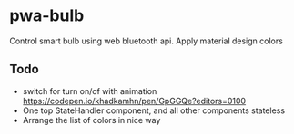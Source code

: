 # pwa-bulb
Control smart bulb using web bluetooth api.
Apply material design colors


## Todo
- switch for turn on/of with animation
  https://codepen.io/khadkamhn/pen/GpGGQe?editors=0100
- One top StateHandler component, and all other components stateless
- Arrange the list of colors in nice way
